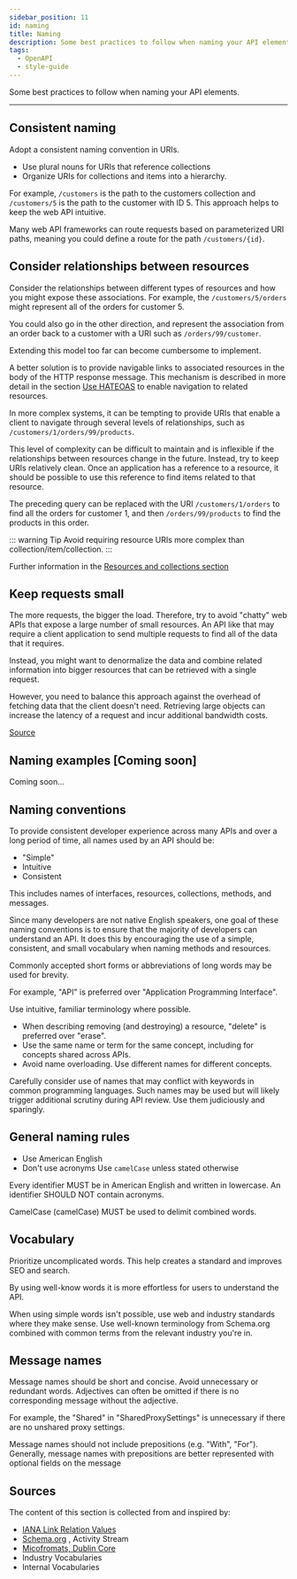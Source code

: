 ```yaml
---
sidebar_position: 11
id: naming
title: Naming
description: Some best practices to follow when naming your API elements
tags:
  - OpenAPI
  - style-guide
---
```


Some best practices to follow when naming your API elements.

---

## Consistent naming

Adopt a consistent naming convention in URIs.

- Use plural nouns for URIs that reference collections
- Organize URIs for collections and items into a hierarchy.

For example, `/customers` is the path to the customers collection and `/customers/5` is the path to the customer with ID 5.
This approach helps to keep the web API intuitive.

Many web API frameworks can route requests based on parameterized URI paths,
meaning you could define a route for the path `/customers/{id}`.

## Consider relationships between resources

Consider the relationships between different types of resources and how you might expose these associations.
For example, the `/customers/5/orders` might represent all of the orders for customer 5.

You could also go in the other direction,
and represent the association from an order back to a customer with a URI such as `/orders/99/customer`.

Extending this model too far can become cumbersome to implement.

<!-- markdownlint-disable -->

A better solution is to provide navigable links to associated resources in the body of the HTTP response message.
This mechanism is described in more detail in the section [Use HATEOAS](https://docs.microsoft.com/en-us/azure/architecture/best-practices/api-design#use-hateoas-to-enable-navigation-to-related-resources) to enable navigation to related resources.

<!-- markdownlint-enable -->

In more complex systems, it can be tempting to provide URIs that enable a client to navigate through several levels of relationships, such as `/customers/1/orders/99/products`.

This level of complexity can be difficult to maintain and is inflexible if the relationships between resources change in the future.
Instead, try to keep URIs relatively clean.
Once an application has a reference to a resource, it should be possible to use this reference to find items related to that resource.

The preceding query can be replaced with the URI `/customers/1/orders` to find all the orders for customer 1,
and then `/orders/99/products` to find the products in this order.

::: warning Tip
Avoid requiring resource URIs more complex than collection/item/collection.
:::

Further information in the [Resources and collections section](resources-and-collections.md "Resources and collections section")

## Keep requests small

The more requests, the bigger the load.
Therefore, try to avoid "chatty" web APIs that expose a large number of small resources.
An API like that may require a client application to send multiple requests to find all of the data that it requires.

Instead, you might want to denormalize the data and combine related information into bigger resources
that can be retrieved with a single request.

However, you need to balance this approach against the overhead of fetching data that the client doesn't need.
Retrieving large objects can increase the latency of a request and incur additional bandwidth costs.

[Source](https://docs.microsoft.com/en-us/azure/architecture/best-practices/api-design)

## Naming examples [Coming soon]

Coming soon...

## Naming conventions

To provide consistent developer experience across many APIs and over a long period of time,
all names used by an API should be:

<!-- vale off -->

- "Simple"
- Intuitive
- Consistent

<!-- vale off -->

This includes names of interfaces, resources, collections, methods, and messages.

Since many developers are not native English speakers, one goal of these naming conventions is to ensure that the majority of developers can understand an API.
It does this by encouraging the use of a simple, consistent, and small vocabulary when naming methods and resources.

Commonly accepted short forms or abbreviations of long words may be used for brevity.

For example, "API" is preferred over "Application Programming Interface".

Use intuitive, familiar terminology where possible.

- When describing removing (and destroying) a resource, "delete" is preferred over "erase".
- Use the same name or term for the same concept, including for concepts shared across APIs.
- Avoid name overloading. Use different names for different concepts.

Carefully consider use of names that may conflict with keywords in common programming languages.
Such names may be used but will likely trigger additional scrutiny during API review.
Use them judiciously and sparingly.

## General naming rules

- Use American English
- Don't use acronyms
Use `camelCase` unless stated otherwise

Every identifier MUST be in American English and written in lowercase.
An identifier SHOULD NOT contain acronyms.

CamelCase (camelCase) MUST be used to delimit combined words.

## Vocabulary

Prioritize uncomplicated words.
This help creates a standard and improves SEO and search.

By using well-know words it is more effortless for users to understand the API.

When using simple words isn't possible, use web and industry standards where they make sense.
Use well-known terminology from Schema.org combined with common terms from the relevant industry you're in.

## Message names

Message names should be short and concise. Avoid unnecessary or redundant words.
Adjectives can often be omitted if there is no corresponding message without the adjective.

For example, the "Shared" in "SharedProxySettings" is unnecessary if there are no unshared proxy settings.

Message names should not include prepositions (e.g. "With", "For").
Generally, message names with prepositions are better represented with optional fields on the message

## Sources

The content of this section is collected from and inspired by:

- [IANA Link Relation Values](https://www.iana.org/assignments/link-relations/link-relations.xhtml)
- [Schema.org](http://schema.org/) ​, Activity Stream
- [Micofromats, Dublin Core](https://dublincore.org/)
- Industry Vocabularies
- Internal Vocabularies
